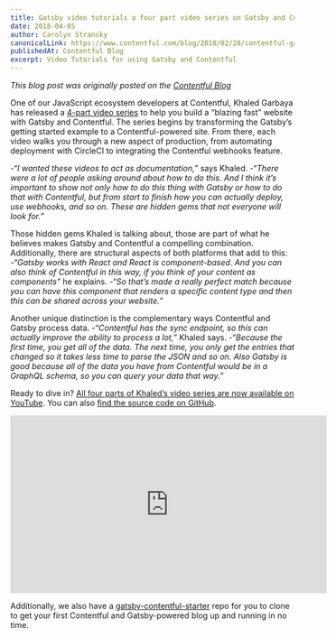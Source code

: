 ```yaml
---
title: Gatsby video tutorials a four part video series on Gatsby and Contentful by Khaled Garbaya
date: 2018-04-05
author: Carolyn Stransky
canonicalLink: https://www.contentful.com/blog/2018/02/28/contentful-gatsby-video-tutorials/
publishedAt: Contentful Blog
excerpt: Video Tutorials for using Gatsby and Contentful
---
```


_This blog post was originally posted on the [Contentful Blog](https://www.contentful.com/blog/2018/02/28/contentful-gatsby-video-tutorials/)_

One of our JavaScript ecosystem developers at Contentful, Khaled Garbaya has released a [4-part video series](https://www.youtube.com/watch?v=Ek4o40w1tH4&list=PL8KiuH6vpACV-F7jXribe4YveGBhBeG9A) to help you build a “blazing fast” website with Gatsby and Contentful. The series begins by transforming the Gatsby’s getting started example to a Contentful-powered site. From there, each video walks you through a new aspect of production, from automating deployment with CircleCI to integrating the Contentful webhooks feature.

*-“I wanted these videos to act as documentation,”* says Khaled. *-“There were a lot of people asking around about how to do this. And I think it’s important to show not only how to do this thing with Gatsby or how to do that with Contentful, but from start to finish how you can actually deploy, use webhooks, and so on. These are hidden gems that not everyone will look for.”*

Those hidden gems Khaled is talking about, those are part of what he believes makes Gatsby and Contentful a compelling combination. Additionally, there are structural aspects of both platforms that add to this: *-“Gatsby works with React and React is component-based. And you can also think of Contentful in this way, if you think of your content as components”* he explains. *-“So that’s made a really perfect match because you can have this component that renders a specific content type and then this can be shared across your website.”*

Another unique distinction is the complementary ways Contentful and Gatsby process data. *-“Contentful has the sync endpoint, so this can actually improve the ability to process a lot,”* Khaled says. *-“Because the first time, you get all of the data. The next time, you only get the entries that changed so it takes less time to parse the JSON and so on. Also Gatsby is good because all of the data you have from Contentful would be in a GraphQL schema, so you can query your data that way.”*

Ready to dive in? [All four parts of Khaled’s video series are now available on YouTube](https://www.youtube.com/watch?v=Ek4o40w1tH4&list=PL8KiuH6vpACV-F7jXribe4YveGBhBeG9A). You can also [find the source code on GitHub](https://github.com/Khaledgarbaya/gatsby-contentful-site).

<iframe width="560" height="315" src="https://www.youtube.com/embed/videoseries?list=PL8KiuH6vpACV-F7jXribe4YveGBhBeG9A" frameborder="0" allow="autoplay; encrypted-media" allowfullscreen></iframe>

Additionally, we also have a [gatsby-contentful-starter](https://github.com/contentful-userland/gatsby-contentful-starter) repo for you to clone to get your first Contentful and Gatsby-powered blog up and running in no time.
